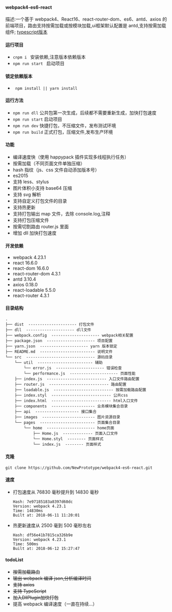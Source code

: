 #### webpack4-es6-react

描述:一个基于 webpack4、React16、react-router-dom、es6、antd、axios 的前端项目，路由支持按需加载或按模块加载,ui框架默认配置是 antd,支持按需加载组件;
[typescript版本](https://github.com/NewPrototype/webpack4-es6-react)

#### 运行项目
- ```cnpm i ``` 安装依赖,注意版本依赖版本
- ```npm run start ``` 启动项目

#### 锁定依赖版本
- ``` npm install || yarn install```  

#### 运行方法
- ```npm run dll``` 公共包第一次生成，后续都不需要重新生成，加快打包速度
- ```npm run start``` 启动项目
- ```npm run dev``` 快捷打包，不压缩文件，发布测试环境
- ```npm run build``` 正式打包，压缩文件,发布生产环境

#### 功能

- 编译速度快（使用 happypack 插件实现多线程执行任务）
- 按需加载（不同页面文件单独压缩）
- hash 指纹（js、css 文件自动添加版本号）
- es2015
- 支持 less、stylus
- 图片体积小支持 base64 压缩
- 支持 svg 解析
- 支持自定义打包文件的目录
- 支持热更新
- 支持打包输出 map 文件，去除 console.log,注释
- 支持打包压缩文件
- 按需切割路由 router.js 里面
- 增加 dll 加快打包速度

#### 开发依赖
- webpack 4.23.1
- react 16.6.0
- react-dom 16.6.0
- react-router-dom 4.3.1
- antd 3.10.4
- axios 0.18.0
- react-loadable 5.5.0
- react-router 4.3.1
#### 目录结构

```
.
├── dist  --------------------- 打包文件
├── dll  --------------------- dll文件
├── webpack.config  --------------------- webpack相关配置
├── package.json  --------------------- 项目配置
├── yarn.json  --------------------- yarn 版本锁定
├── README.md  ------------------------ 说明文件
└── src  ------------------------------ 源码目录
    └── util  ------------------------ 辅助
        └── error.js  --------------------- 错误检查
        └── performance.js  --------------------- 页面性能
    ├── index.js  -------------------------- 入口文件路由配置
    ├── router.js  -------------------------- 路由配置
    ├── loadable.js  -------------------------- 按需加载路由配置
    ├── index.styl  -------------------------- 公共css
    ├── index.html  -------------------------- html入口文件
    ├── components  ------------------- 业务模块集合目录
    ├── api  ------------------- 接口集合
    ├── images  ----------------------- 图片资源目录
    └── pages  ------------------------ 页面集合目录
        └── home  --------------------- home页面
            ├── Home.js  ------------- 页面入口文件
            └── Home.styl  -------- 页面样式
            └── index.js  -------- 页面样式
```

#### 克隆

```
git clone https://github.com/NewPrototype/webpack4-es6-react.git
```


#### 速度

- 打包速度从 76830 毫秒提升到 14830 毫秒
  ```
  Hash: 7e97185183a8397d60dc
  Version: webpack 4.23.1
  Time: 14830ms
  Built at: 2018-06-11 11:20:01
  ```
- 热更新速度从 2500 毫到 500 毫秒左右
  ```
  Hash: df56e41b7815ca326b9e
  Version: webpack 4.23.1
  Time: 500ms
  Built at: 2018-06-12 15:27:47
  ```

#### todoList

- <del>按需加载路由</del>
- <del>输出 webpack 编译 json,分析编译时间</del>
- <del>支持 axios</del>
- <del>支持 TypeScript</del>
- <del>加入DllPlugin加快打包</del>
- 提高 webpack 编译速度（一直在持续...）